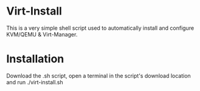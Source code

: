 # Virt-Install
This is a very simple shell script used to automatically install and configure KVM/QEMU & Virt-Manager.
# Installation
Download the .sh script, open a terminal in the script's download location and run ./virt-install.sh
